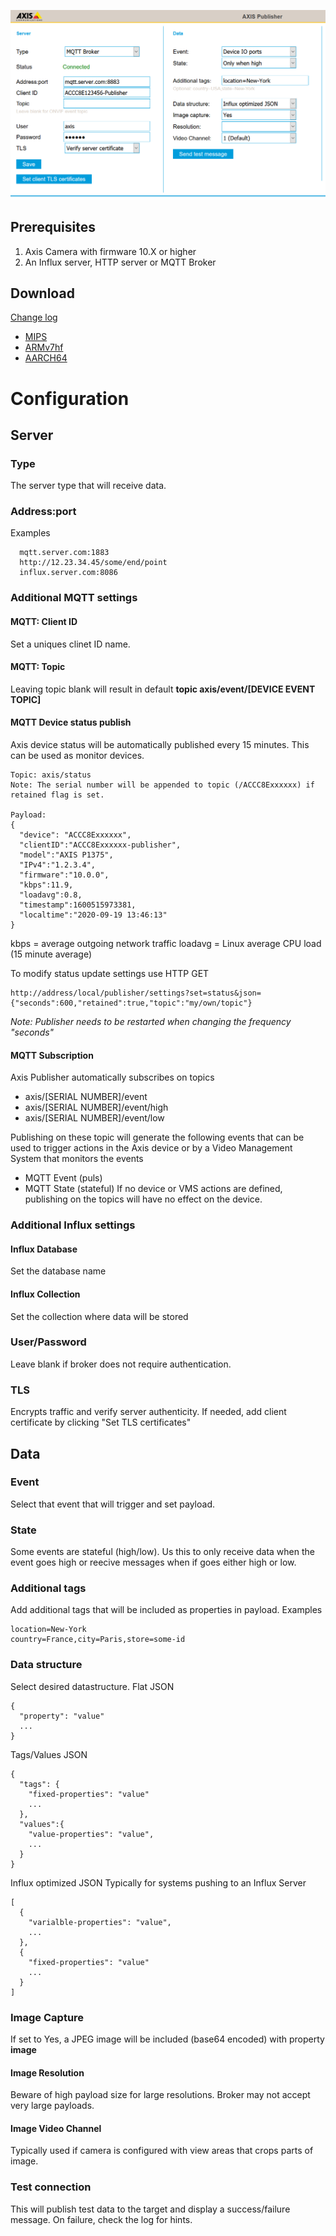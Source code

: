 ![target](pictures/publisher2.png)

## Prerequisites
1. Axis Camera with firmware 10.X or higher
2. An Influx server, HTTP server or MQTT Broker

## Download
[Change log](https://github.com/aintegration/acaps/blob/master/Publisher/files/changelog.md)

- [MIPS](https://github.com/aintegration/acaps/raw/master/Publisher/files/Axis_Publisher_2_1_2_mips.eap)
- [ARMv7hf](https://github.com/aintegration/acaps/raw/master/Publisher/files/Axis_Publisher_2_1_2_armv7hf.eap)
- [AARCH64](https://github.com/aintegration/acaps/raw/master/Publisher/files/Axis_Publisher_2_1_2_aarch64.eap)

# Configuration

## Server
### Type
The server type that will receive data.

### Address:port
Examples
```
  mqtt.server.com:1883
  http://12.23.34.45/some/end/point
  influx.server.com:8086
```
### Additional MQTT settings
#### MQTT: Client ID
Set a uniques clinet ID name.
#### MQTT: Topic
Leaving topic blank will result in default **topic axis/event/[DEVICE EVENT TOPIC]**
#### MQTT Device status publish
Axis device status will be automatically published every 15 minutes.  This can be used as monitor devices.
```
Topic: axis/status
Note: The serial number will be appended to topic (/ACCC8Exxxxxx) if retained flag is set.

Payload: 
{
  "device": "ACCC8Exxxxxx",
  "clientID":"ACCC8Exxxxxx-publisher",
  "model":"AXIS P1375",
  "IPv4":"1.2.3.4",
  "firmware":"10.0.0",
  "kbps":11.9,
  "loadavg":0.8,
  "timestamp":1600515973381,
  "localtime":"2020-09-19 13:46:13"
}
```
kbps = average outgoing network traffic
loadavg = Linux average CPU load (15 minute average)

To modify status update settings use HTTP GET
```
http://address/local/publisher/settings?set=status&json={"seconds":600,"retained":true,"topic":"my/own/topic"}
```
*Note: Publisher needs to be restarted when changing the frequency "seconds"*

#### MQTT Subscription
Axis Publisher automatically subscribes on topics
- axis/[SERIAL NUMBER]/event
- axis/[SERIAL NUMBER]/event/high
- axis/[SERIAL NUMBER]/event/low

Publishing on these topic will generate the following events that can be used to trigger actions in the Axis device or by a Video Management System that monitors the events
- MQTT Event (puls)
- MQTT State (stateful)
If no device or VMS actions are defined, publishing on the topics will have no effect on the device.

### Additional Influx settings
#### Influx Database
Set the database name
#### Influx Collection
Set the collection where data will be stored

### User/Password
Leave blank if broker does not require authentication.

### TLS
Encrypts traffic and verify server authenticity.  If needed, add client certificate by clicking "Set TLS certificates"

## Data
### Event
Select that event that will trigger and set payload.
### State
Some events are stateful (high/low).  Us this to only receive data when the event goes high or reecive messages when if goes either high or low.
### Additional tags
Add additional tags that will be included as properties in payload.
Examples
```
location=New-York
country=France,city=Paris,store=some-id
```
### Data structure
Select desired datastructure.
Flat JSON
```
{
  "property": "value"
  ...
}
```
Tags/Values JSON
```
{
  "tags": {
    "fixed-properties": "value"
    ...
  },
  "values":{
    "value-properties": "value",
    ...
  }
}
```
Influx optimized JSON
Typically for systems pushing to an Influx Server
```
[
  {
    "varialble-properties": "value",
    ...
  },
  {
    "fixed-properties": "value"
    ...
  }
]
```

### Image Capture
If set to Yes, a JPEG image will be included (base64 encoded) with property **image**
#### Image Resolution
Beware of high payload size for large resolutions.  Broker may not accept very large payloads.
#### Image Video Channel
Typically used if camera is configured with view areas that crops parts of image.

### Test connection
This will publish test data to the target and display a success/failure message.  On failure, check the log for hints.
